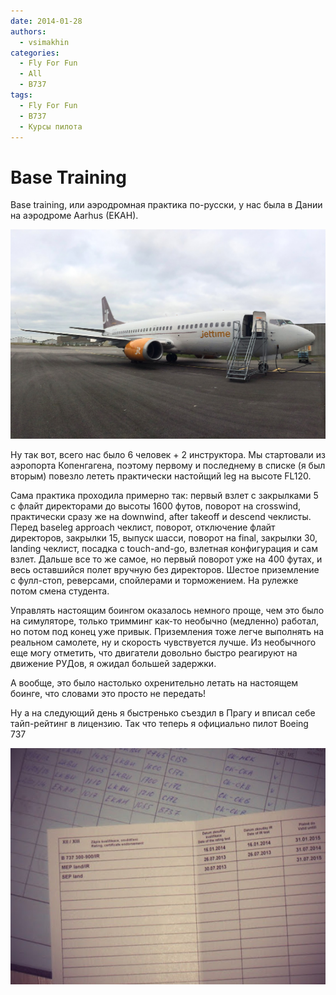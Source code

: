 ```yaml
---
date: 2014-01-28
authors:
  - vsimakhin
categories:
  - Fly For Fun
  - All
  - B737
tags:
  - Fly For Fun
  - B737
  - Курсы пилота
---
```


# Base Training

Base training, или аэродромная практика по-русски, у нас была в Дании на аэродроме Aarhus (EKAH).

![](img_0006.jpg)

<!-- more -->
Ну так вот, всего нас было 6 человек + 2 инструктора. Мы стартовали из аэропорта Копенгагена, поэтому первому и последнему в списке (я был вторым) повезло лететь практически настойщий leg на высоте FL120.

Сама практика проходила примерно так: первый взлет с закрылками 5 с флайт директорами до высоты 1600 футов, поворот на crosswind, практически сразу же на downwind, after takeoff и descend чеклисты. Перед baseleg approach чеклист, поворот, отключение флайт директоров, закрылки 15, выпуск шасси, поворот на final, закрылки 30, landing чеклист, посадка с touch-and-go, взлетная конфигурация и сам взлет. Дальше все то же самое, но первый поворот уже на 400 футах, и весь оставшийся полет вручную без директоров. Шестое приземление с фулл-стоп, реверсами, спойлерами и торможением. На рулежке потом смена студента.

Управлять настоящим боингом оказалось немного проще, чем это было на симуляторе, только тримминг как-то необычно (медленно) работал, но потом под конец уже привык. Приземления тоже легче выполнять на реальном самолете, ну и скорость чувствуется лучше. Из необычного еще могу отметить, что двигатели довольно быстро реагируют на движение РУДов, я ожидал большей задержки.

А вообще, это было настолько охренительно летать на настоящем боинге, что словами это просто не передать!

Ну а на следующий день я быстренько съездил в Прагу и вписал себе тайп-рейтинг в лицензию. Так что теперь я официально пилот Boeing 737

![](IMG_4639.jpg)